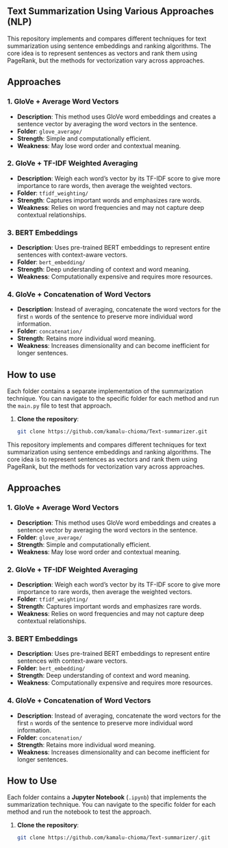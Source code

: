 ## Text Summarization Using Various Approaches (NLP)

This repository implements and compares different techniques for text summarization using sentence embeddings and ranking algorithms. The core idea is to represent sentences as vectors and rank them using PageRank, but the methods for vectorization vary across approaches.

## Approaches

### 1. GloVe + Average Word Vectors
- **Description**: This method uses GloVe word embeddings and creates a sentence vector by averaging the word vectors in the sentence.
- **Folder**: `glove_average/`
- **Strength**: Simple and computationally efficient.
- **Weakness**: May lose word order and contextual meaning.

### 2. GloVe + TF-IDF Weighted Averaging
- **Description**: Weigh each word’s vector by its TF-IDF score to give more importance to rare words, then average the weighted vectors.
- **Folder**: `tfidf_weighting/`
- **Strength**: Captures important words and emphasizes rare words.
- **Weakness**: Relies on word frequencies and may not capture deep contextual relationships.

### 3. BERT Embeddings
- **Description**: Uses pre-trained BERT embeddings to represent entire sentences with context-aware vectors.
- **Folder**: `bert_embedding/`
- **Strength**: Deep understanding of context and word meaning.
- **Weakness**: Computationally expensive and requires more resources.

### 4. GloVe + Concatenation of Word Vectors
- **Description**: Instead of averaging, concatenate the word vectors for the first `n` words of the sentence to preserve more individual word information.
- **Folder**: `concatenation/`
- **Strength**: Retains more individual word meaning.
- **Weakness**: Increases dimensionality and can become inefficient for longer sentences.

## How to use

Each folder contains a separate implementation of the summarization technique. You can navigate to the specific folder for each method and run the `main.py` file to test that approach.

1. **Clone the repository**:
   ```bash
   git clone https://github.com/kamalu-chioma/Text-summarizer.git

This repository implements and compares different techniques for text summarization using sentence embeddings and ranking algorithms. The core idea is to represent sentences as vectors and rank them using PageRank, but the methods for vectorization vary across approaches.

## Approaches

### 1. GloVe + Average Word Vectors
- **Description**: This method uses GloVe word embeddings and creates a sentence vector by averaging the word vectors in the sentence.
- **Folder**: `glove_average/`
- **Strength**: Simple and computationally efficient.
- **Weakness**: May lose word order and contextual meaning.

### 2. GloVe + TF-IDF Weighted Averaging
- **Description**: Weigh each word’s vector by its TF-IDF score to give more importance to rare words, then average the weighted vectors.
- **Folder**: `tfidf_weighting/`
- **Strength**: Captures important words and emphasizes rare words.
- **Weakness**: Relies on word frequencies and may not capture deep contextual relationships.

### 3. BERT Embeddings
- **Description**: Uses pre-trained BERT embeddings to represent entire sentences with context-aware vectors.
- **Folder**: `bert_embedding/`
- **Strength**: Deep understanding of context and word meaning.
- **Weakness**: Computationally expensive and requires more resources.

### 4. GloVe + Concatenation of Word Vectors
- **Description**: Instead of averaging, concatenate the word vectors for the first `n` words of the sentence to preserve more individual word information.
- **Folder**: `concatenation/`
- **Strength**: Retains more individual word meaning.
- **Weakness**: Increases dimensionality and can become inefficient for longer sentences.

## How to Use

Each folder contains a **Jupyter Notebook** (`.ipynb`) that implements the summarization technique. You can navigate to the specific folder for each method and run the notebook to test the approach.

1. **Clone the repository**:
   ```bash
   git clone https://github.com/kamalu-chioma/Text-summarizer/.git
